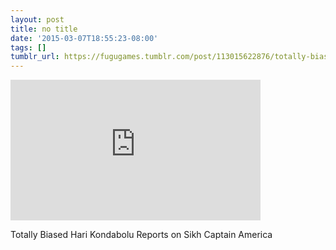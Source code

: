 ```yaml
---
layout: post
title: no title
date: '2015-03-07T18:55:23-08:00'
tags: []
tumblr_url: https://fugugames.tumblr.com/post/113015622876/totally-biased-hari-kondabolu-reports-on-sikh
---
```

<iframe width="400" height="225" id="youtube_iframe" src="https://www.youtube.com/embed/Ho8eH35mn5w?feature=oembed&amp;enablejsapi=1&amp;origin=https://safe.txmblr.com&amp;wmode=opaque" frameborder="0" allow="accelerometer; autoplay; encrypted-media; gyroscope; picture-in-picture" allowfullscreen></iframe>  

Totally Biased Hari Kondabolu Reports on Sikh Captain America

